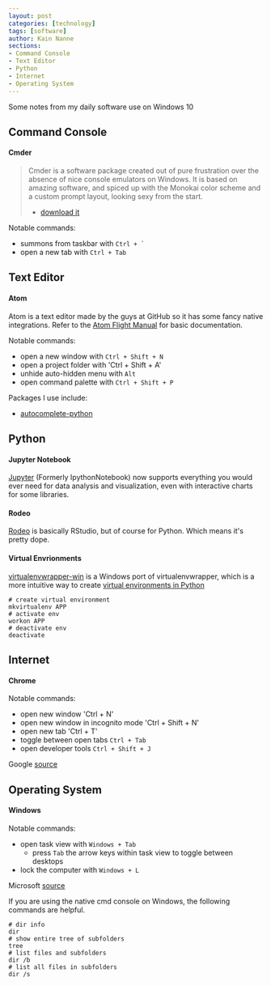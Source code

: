 ```yaml
---
layout: post
categories: [technology]
tags: [software]
author: Kain Nanne
sections:
- Command Console
- Text Editor
- Python
- Internet
- Operating System
---
```


Some notes from my daily software use on Windows 10

<!-- excerpt separator -->

<div class="heading" id="command_console"></div>

## Command Console

#### Cmder

> Cmder is a software package created out of pure frustration over the absence of nice console emulators on Windows. It is based on amazing software, and spiced up with the Monokai color scheme and a custom prompt layout, looking sexy from the start.
> - [download it](http://cmder.net/)  

Notable commands:  

  - summons from taskbar with ``Ctrl + ` ``
  - open a new tab with `Ctrl + Tab`

<div class="heading" id="text_editor"></div>

## Text Editor

#### Atom

Atom is a text editor made by the guys at GitHub so it has some fancy native integrations. Refer to the [Atom Flight Manual](http://flight-manual.atom.io/getting-started/sections/atom-basics/) for basic documentation.

Notable commands:  

  - open a new window with `Ctrl + Shift + N`
  - open a project folder with 'Ctrl + Shift + A'
  - unhide auto-hidden menu with `Alt`  
  - open command palette with `Ctrl + Shift + P`

Packages I use include:  

  - [autocomplete-python](https://atom.io/packages/autocomplete-python)

<div class="heading" id="python"></div>

## Python

#### Jupyter Notebook

[Jupyter](http://jupyter.org/) (Formerly IpythonNotebook) now supports everything you would ever need for data analysis and visualization, even with interactive charts for some libraries.  

#### Rodeo

[Rodeo](https://www.yhat.com/products/rodeo) is basically RStudio, but of course for Python. Which means it's pretty dope.  

#### Virtual Envrionments

[virtualenvwrapper-win](https://github.com/davidmarble/virtualenvwrapper-win/) is a Windows port of virtualenvwrapper, which is a more intuitive way to create [virtual environments in Python](http://docs.python-guide.org/en/latest/dev/virtualenvs/)  

```shell
# create virtual environment
mkvirtualenv APP
# activate env
workon APP
# deactivate env
deactivate
```

<div class="heading" id="internet"></div>

## Internet

#### Chrome

Notable commands:  

  - open new window 'Ctrl + N'
  - open new window in incognito mode 'Ctrl + Shift + N'
  - open new tab 'Ctrl + T'
  - toggle between open tabs `Ctrl + Tab`
  - open developer tools `Ctrl + Shift + J`

Google [source](https://support.google.com/chrome/answer/157179?)  

<div class="heading" id="operating_system"></div>

## Operating System

#### Windows

Notable commands:  

  - open task view with `Windows + Tab`
    - press `Tab` the arrow keys within task view to toggle between desktops
  -  lock the computer with `Windows + L`

Microsoft [source](https://support.microsoft.com/en-us/help/12445/windows-keyboard-shortcuts)

If you are using the native cmd console on Windows, the following commands are helpful.

```shell
# dir info  
dir
# show entire tree of subfolders  
tree
# list files and subfolders  
dir /b
# list all files in subfolders  
dir /s
```
